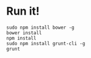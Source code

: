 # Run it!

    sudo npm install bower -g
    bower install   
    npm install
    sudo npm install grunt-cli -g
    grunt
